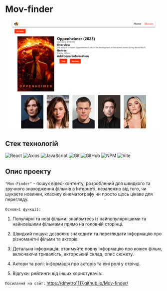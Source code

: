 # Mov-finder

![Mov-finder](./assets/mov-finder2.png)

## Стек технологій

![React](https://img.shields.io/badge/React-20232A?style=for-the-badge&logo=react&logoColor=61DAFB)
![Axios](https://img.shields.io/badge/axios-671ddf?&style=for-the-badge&logo=axios&logoColor=white)
![JavaScript](https://img.shields.io/badge/javascript-%23323330.svg?style=for-the-badge&logo=javascript&logoColor=%23F7DF1E)
![Git](https://img.shields.io/badge/git-%23F05033.svg?style=for-the-badge&logo=git&logoColor=white)
![GitHub](https://img.shields.io/badge/github-%23121011.svg?style=for-the-badge&logo=github&logoColor=white)
![NPM](https://img.shields.io/badge/NPM-%23000000.svg?style=for-the-badge&logo=npm&logoColor=white)
![Vite](https://img.shields.io/badge/Vite-B73BFE?style=for-the-badge&logo=vite&logoColor=FFD62E)

## Опис проекту

`"Mov-Finder"` - пошук відео-контенту, розроблений для швидкого та зручного знаходження фільмів в
Інтернеті, незалежно від того, чи шукаєте новинки, класику кінематографу чи просто щось цікаве для
перегляду.

`Основні функції:`

1. Популярні та нові фільми: знайомтесь із найпопулярнішими та найновішими фільмами прямо на
   головній сторінці.

2. Швидкий пошук: дозволяє знаходити та переглядати інформацію про різноманітні фільми та акторів.

3. Детальна інформація: отримуйте повну інформацію про кожен фільм, включаючи тривалість, акторський
   склад, опис сюжету.

4. Актори та ролі: інформація про акторів та їхні ролі у стрічці.

5. Відгуки: рейтинги від інших користувачів.

`Посилання на сайт:` https://dmytro1117.github.io/Mov-finder/
